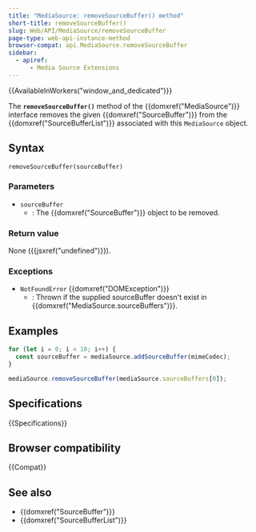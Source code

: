 ```yaml
---
title: "MediaSource: removeSourceBuffer() method"
short-title: removeSourceBuffer()
slug: Web/API/MediaSource/removeSourceBuffer
page-type: web-api-instance-method
browser-compat: api.MediaSource.removeSourceBuffer
sidebar:
  - apiref:
      - Media Source Extensions
---
```


{{AvailableInWorkers("window_and_dedicated")}}

The **`removeSourceBuffer()`** method of the {{domxref("MediaSource")}} interface removes the given {{domxref("SourceBuffer")}} from the {{domxref("SourceBufferList")}} associated with this `MediaSource` object.

## Syntax

```js-nolint
removeSourceBuffer(sourceBuffer)
```

### Parameters

- `sourceBuffer`
  - : The {{domxref("SourceBuffer")}} object to be removed.

### Return value

None ({{jsxref("undefined")}}).

### Exceptions

- `NotFoundError` {{domxref("DOMException")}}
  - : Thrown if the supplied sourceBuffer doesn't exist in {{domxref("MediaSource.sourceBuffers")}}.

## Examples

```js
for (let i = 0; i < 10; i++) {
  const sourceBuffer = mediaSource.addSourceBuffer(mimeCodec);
}

mediaSource.removeSourceBuffer(mediaSource.sourceBuffers[0]);
```

## Specifications

{{Specifications}}

## Browser compatibility

{{Compat}}

## See also

- {{domxref("SourceBuffer")}}
- {{domxref("SourceBufferList")}}
